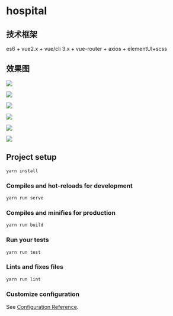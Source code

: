 # hospital

## 技术框架
es6 + vue2.x + vue/cli 3.x + vue-router + axios + elementUI+scss

## 效果图
![](http://m.qpic.cn/psb?/V14Sasgq1wPqMI/fPpZGmGAmLmYSi3ycYqMzRiK8AWiFqe1H9xG9UzPrhs!/b/dLYAAAAAAAAA&bo=OARdCQAAAAARB1g!&rf=viewer_4)

![](http://m.qpic.cn/psb?/V14Sasgq1wPqMI/peM8t5WEloAMKvcg6KtyW.QXsuF.TTU6IAgkl*ZrDlc!/b/dFMBAAAAAAAA&bo=oQQ4BAAAAAARF7k!&rf=viewer_4)

![](http://m.qpic.cn/psb?/V14Sasgq1wPqMI/..PJobpo89lDDMbejhLpU5yqaJZkkzQGnYhwxQZtMLE!/b/dLYAAAAAAAAA&bo=OAS3BgAAAAARN40!&rf=viewer_4)

![](http://m.qpic.cn/psb?/V14Sasgq1wPqMI/7Sd8ORcXRrIQ.t4jIjyeVzkdGbf*1a..Jn2G7ygcMFc!/b/dAcBAAAAAAAA&bo=FQY4BAAAAAARFw8!&rf=viewer_4)

![](http://m.qpic.cn/psb?/V14Sasgq1wPqMI/2Xjh9.6gpZUOxJrtrTA8ALVfpQF56sNZHNwT1z1e9D0!/b/dFIBAAAAAAAA&bo=OAQ6CQAAAAARJx8!&rf=viewer_4)

![](http://m.qpic.cn/psb?/V14Sasgq1wPqMI/OZRnlIoF4g5b5U0GhQgkG*f06vh9MUSb044l2FDMVNw!/b/dIMAAAAAAAAA&bo=OAQeCQAAAAARJzs!&rf=viewer_4)

## Project setup
```
yarn install
```

### Compiles and hot-reloads for development
```
yarn run serve
```

### Compiles and minifies for production
```
yarn run build
```

### Run your tests
```
yarn run test
```

### Lints and fixes files
```
yarn run lint
```

### Customize configuration
See [Configuration Reference](https://cli.vuejs.org/config/).
